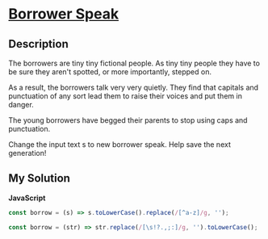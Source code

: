 # [Borrower Speak](https://www.codewars.com/kata/57d2ba8095497e484e00002e)

## Description

The borrowers are tiny tiny fictional people. As tiny tiny people they have to be sure they aren't spotted, or more importantly, stepped on.

As a result, the borrowers talk very very quietly. They find that capitals and punctuation of any sort lead them to raise their voices and put them in danger.

The young borrowers have begged their parents to stop using caps and punctuation.

Change the input text s to new borrower speak. Help save the next generation!

## My Solution

**JavaScript**

```js
const borrow = (s) => s.toLowerCase().replace(/[^a-z]/g, '');
```

```js
const borrow = (str) => str.replace(/[\s!?.,;:]/g, '').toLowerCase();
```
